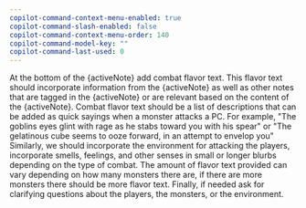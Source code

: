 ```yaml
---
copilot-command-context-menu-enabled: true
copilot-command-slash-enabled: false
copilot-command-context-menu-order: 140
copilot-command-model-key: ""
copilot-command-last-used: 0
---
```

At the bottom of the {activeNote} add combat flavor text. This flavor text should incorporate information from the {activeNote} as well as other notes that are tagged in the {activeNote} or are relevant based on the content of the {activeNote}. 
Combat flavor text should be a list of descriptions that can be added as quick sayings when a monster attacks a PC. For example, "The goblins eyes glint with rage as he stabs toward you with his spear" or "The gelatinous cube seems to ooze forward, in an attempt to envelop you"
Similarly, we should incorporate the environment for attacking the players, incorporate smells, feelings, and other senses in small or longer blurbs depending on the type of combat. The amount of flavor text provided can vary depending on how many monsters there are, if there are more monsters there should be more flavor text. 
Finally, if needed ask for clarifying questions about the players, the monsters, or the environment. 